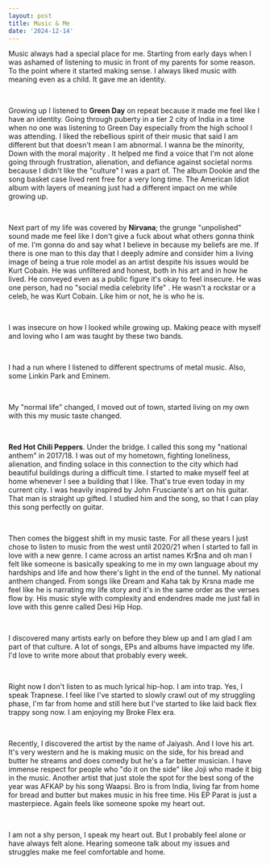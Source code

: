```yaml
---
layout: post
title: Music & Me
date: '2024-12-14'
---
```


Music always had a special place for me. Starting from early days when I was ashamed of listening to music in front of my parents for some reason. To the point where it started making sense. I always liked music with meaning even as a child. It gave me an identity.

<br>

Growing up I listened to **Green Day** on repeat because it made me feel like I have an identity. Going through puberty in a tier 2 city of India in a time when no one was listening to Green Day especially from the high school I was attending.  I liked the rebellious spirit of their music that said I am different  but that doesn't mean I am abnormal. I wanna be the minority, Down with the moral majority . It helped me find a voice that I'm not alone going through frustration, alienation,  and defiance against societal norms because I didn't like the "culture" I was a part of. The album Dookie and the song basket case lived rent free for a very long time. The American Idiot album with layers of meaning just had a different impact on me while growing up.

<br>

Next part of my life was covered by **Nirvana**; the grunge "unpolished" sound made me feel like I don't give a fuck about what others gonna think of me. I'm gonna do and say what I believe in because my beliefs are me. If there is one man to this day that I deeply admire and consider him a living image of being a true role model as an artist despite his issues would be Kurt Cobain. He was unfiltered and honest, both in his art and in how he lived. He conveyed even as a public figure it's okay to feel insecure. He was one person, had no "social media celebrity life" . He wasn't a rockstar or a celeb, he was Kurt Cobain. Like him or not, he is who he is. 

<br>

I was insecure on how I looked while growing up. Making peace with myself and loving who I am was taught by these two bands.

<br>

I had a run where I listened to different spectrums of metal music. Also, some Linkin Park and Eminem. 

<br>

My "normal life" changed, I moved out of town, started living on my own with this my music taste changed. 

<br>

**Red Hot Chili Peppers**. Under the bridge. I called this song my "national anthem" in 2017/18. I was out of my hometown, fighting loneliness, alienation, and finding solace in this connection to the city which had beautiful buildings during a difficult time. I started to make myself feel at home whenever I see a building that I like. That's true even today in my current city. I was heavily inspired by John Frusciante's art on his guitar. That man is straight up gifted. I studied him and the song, so that I can play this song perfectly on guitar.

<br>

Then comes the biggest shift in my music taste. For all these years I just chose to listen to music from the west until 2020/21 when I started to fall in love with a new genre. I came across an artist names Kr$na and oh man I felt like someone is basically speaking to me in my own language about my hardships and life and how there's light in the end of the tunnel. My national anthem changed. From songs like Dream and Kaha tak by Krsna made me feel like he is narrating my life story and it's in the same order as the verses flow by. His music style with complexity and endendres made me just fall in love with this genre called Desi Hip Hop. 

<br>

I discovered many artists early on before they blew up and I am glad I am part of that culture. A lot of songs, EPs and albums have impacted my life. I'd love to write more about that probably every week.

<br>

Right now I don't listen to as much lyrical hip-hop. I am into trap. Yes, I speak Trapnese. I feel like I've started to slowly crawl out of my struggling phase, I'm far from home and still here but I've started to like laid back flex trappy song now. I am enjoying my Broke Flex era. 

<br>

Recently, I discovered the artist by the name of Jaiyash. And I love his art. It's very western and he is making music on the side, for his bread and butter he streams and does comedy but he's a far better musician. I have immense respect for people who "do it on the side" like Joji who made it big in the music. Another artist that just stole the spot for the best song of the year was AFKAP by his song Waapsi. Bro is from India, living far from home for bread and butter but makes music in his free time. His EP Parat is just a masterpiece. Again feels like someone spoke my heart out. 

<br>

I am not a shy person, I speak my heart out. But I probably feel alone or have always felt alone. Hearing someone talk about my issues and struggles make me feel comfortable and home.